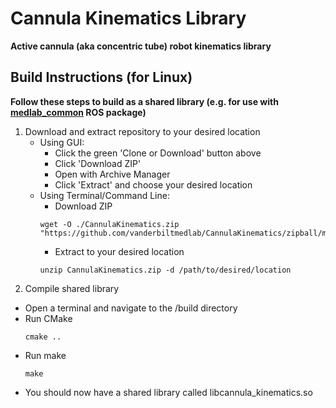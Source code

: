 # Cannula Kinematics Library

**Active cannula (aka concentric tube) robot kinematics library**

## Build Instructions (for Linux)
**Follow these steps to build as a shared library (e.g. for use with [medlab_common](https://github.com/vanderbiltmedlab/medlab_common) ROS package)**

1. Download and extract repository to your desired location
   - Using GUI:
      - Click the green 'Clone or Download' button above
      - Click 'Download ZIP'
      - Open with Archive Manager
      - Click 'Extract' and choose your desired location
   - Using Terminal/Command Line:
      - Download ZIP
      ```
      wget -O ./CannulaKinematics.zip "https://github.com/vanderbiltmedlab/CannulaKinematics/zipball/master"
   
      ```
      - Extract to your desired location
      ```
      unzip CannulaKinematics.zip -d /path/to/desired/location
      ```
 2. Compile shared library
   - Open a terminal and navigate to the /build directory
   - Run CMake
     ```
     cmake ..
     ```
   - Run make
     ```
     make
     ```
   - You should now have a shared library called libcannula_kinematics.so
   
   

